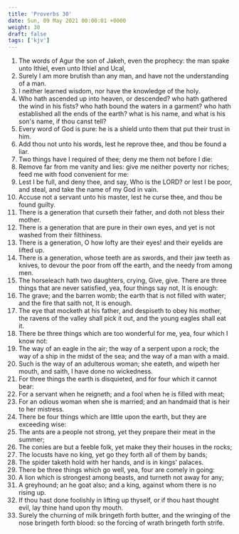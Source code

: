 ```yaml
---
title: 'Proverbs 30'
date: Sun, 09 May 2021 00:00:01 +0000
weight: 30
draft: false
tags: ['kjv'] 
---
```


1. The words of Agur the son of Jakeh, even the prophecy: the man spake unto Ithiel, even unto Ithiel and Ucal,
2. Surely I am more brutish than any man, and have not the understanding of a man.
3. I neither learned wisdom, nor have the knowledge of the holy.
4. Who hath ascended up into heaven, or descended? who hath gathered the wind in his fists? who hath bound the waters in a garment? who hath established all the ends of the earth? what is his name, and what is his son's name, if thou canst tell?
5. Every word of God is pure: he is a shield unto them that put their trust in him.
6. Add thou not unto his words, lest he reprove thee, and thou be found a liar.
7. Two things have I required of thee; deny me them not before I die:
8. Remove far from me vanity and lies: give me neither poverty nor riches; feed me with food convenient for me:
9. Lest I be full, and deny thee, and say, Who is the LORD? or lest I be poor, and steal, and take the name of my God in vain.
10. Accuse not a servant unto his master, lest he curse thee, and thou be found guilty.
11. There is a generation that curseth their father, and doth not bless their mother.
12. There is a generation that are pure in their own eyes, and yet is not washed from their filthiness.
13. There is a generation, O how lofty are their eyes! and their eyelids are lifted up.
14. There is a generation, whose teeth are as swords, and their jaw teeth as knives, to devour the poor from off the earth, and the needy from among men.
15. The horseleach hath two daughters, crying, Give, give. There are three things that are never satisfied, yea, four things say not, It is enough:
16. The grave; and the barren womb; the earth that is not filled with water; and the fire that saith not, It is enough.
17. The eye that mocketh at his father, and despiseth to obey his mother, the ravens of the valley shall pick it out, and the young eagles shall eat it.
18. There be three things which are too wonderful for me, yea, four which I know not:
19. The way of an eagle in the air; the way of a serpent upon a rock; the way of a ship in the midst of the sea; and the way of a man with a maid.
20. Such is the way of an adulterous woman; she eateth, and wipeth her mouth, and saith, I have done no wickedness.
21. For three things the earth is disquieted, and for four which it cannot bear:
22. For a servant when he reigneth; and a fool when he is filled with meat;
23. For an odious woman when she is married; and an handmaid that is heir to her mistress.
24. There be four things which are little upon the earth, but they are exceeding wise:
25. The ants are a people not strong, yet they prepare their meat in the summer;
26. The conies are but a feeble folk, yet make they their houses in the rocks;
27. The locusts have no king, yet go they forth all of them by bands;
28. The spider taketh hold with her hands, and is in kings' palaces.
29. There be three things which go well, yea, four are comely in going:
30. A lion which is strongest among beasts, and turneth not away for any;
31. A greyhound; an he goat also; and a king, against whom there is no rising up.
32. If thou hast done foolishly in lifting up thyself, or if thou hast thought evil, lay thine hand upon thy mouth.
33. Surely the churning of milk bringeth forth butter, and the wringing of the nose bringeth forth blood: so the forcing of wrath bringeth forth strife.

